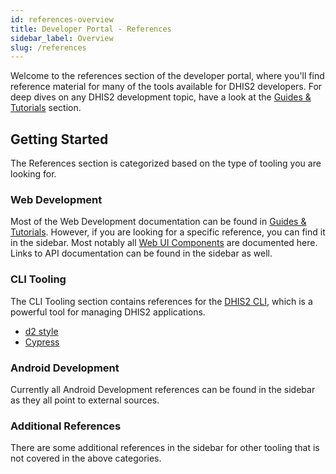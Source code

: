 ```yaml
---
id: references-overview
title: Developer Portal - References
sidebar_label: Overview
slug: /references
---
```


Welcome to the references section of the developer portal, where you'll find reference material for many of the tools available for DHIS2 developers. For deep dives on any DHIS2 development topic, have a look at the [Guides & Tutorials](/docs) section.

## Getting Started

The References section is categorized based on the type of tooling you are looking for.

### Web Development

Most of the Web Development documentation can be found in [Guides & Tutorials](/docs). However, if you are looking for a specific reference, you can find it in the sidebar. Most notably all [Web UI Components](/docs/ui/webcomponents) are documented here. Links to API documentation can be found in the sidebar as well.

### CLI Tooling

The CLI Tooling section contains references for the [DHIS2 CLI](/docs/cli), which is a powerful tool for managing DHIS2 applications.

- [d2 style](/docs/cli/style/getting-started)
- [Cypress](/docs/cli/cypress/getting-started)

### Android Development

Currently all Android Development references can be found in the sidebar as they all point to external sources.

### Additional References

There are some additional references in the sidebar for other tooling that is not covered in the above categories.
